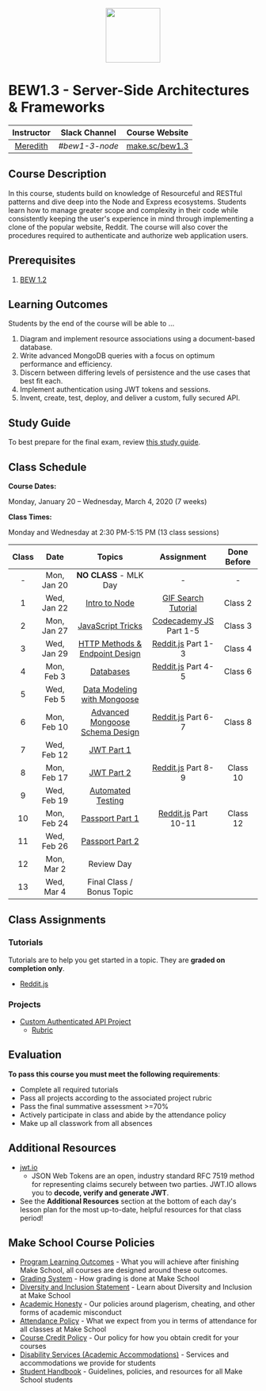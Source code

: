 <p align="center">
  <img src="node.png" height="110">
</p>

# BEW1.3 - Server-Side Architectures & Frameworks

| Instructor | Slack Channel | Course Website |
| :--------------------------------------: | :-----------: | :--------------------------------------: |
| [Meredith](https://github.com/meredithcat) | _#bew1-3-node_ | [make.sc/bew1.3](https://make.sc/bew1.3) |

## Course Description

In this course, students build on knowledge of Resourceful and RESTful patterns and dive deep into the Node and Express ecosystems. Students learn how to manage greater scope and complexity in their code while consistently keeping the user's experience in mind through implementing a clone of the popular website, Reddit. The course will also cover the procedures required to authenticate and authorize web application users.

## Prerequisites

1. [BEW 1.2](http://make.sc/bew1-2)

## Learning Outcomes

Students by the end of the course will be able to ...

1. Diagram and implement resource associations using a document-based database.
1. Write advanced MongoDB queries with a focus on optimum performance and efficiency.
1. Discern between differing levels of persistence and the use cases that best fit each.
1. Implement authentication using JWT tokens and sessions.
1. Invent, create, test, deploy, and deliver a custom, fully secured API.

## Study Guide

To best prepare for the final exam, review [this study guide](study-guide.md).

## Class Schedule

**Course Dates:**

Monday, January 20 – Wednesday, March 4, 2020 (7 weeks)

**Class Times:** 

Monday and Wednesday at 2:30 PM-5:15 PM (13 class sessions)

| Class |     Date      | Topics | Assignment | Done Before |
| :---: | :-----------: | :--------: | :--------: | :--------:|
|   -   |  Mon, Jan 20  | **NO CLASS** - MLK Day | - | - |
|   1   |  Wed, Jan 22  | [Intro to Node](Lessons/01-Intro-to-Node/) | [GIF Search Tutorial] | Class 2 |
|   2   |  Mon, Jan 27  | [JavaScript Tricks](Lessons/02-Intro-to-JS/) | [Codecademy JS] Part 1-5 | Class 3 |
|   3   |  Wed, Jan 29  | [HTTP Methods & Endpoint Design]() | [Reddit.js] Part 1-3 | Class 4 |
|   4   |  Mon, Feb 3   | [Databases]() | [Reddit.js] Part 4-5 | Class 6 |
|   5   |  Wed, Feb 5   | [Data Modeling with Mongoose]() | | |
|   6   |  Mon, Feb 10  | [Advanced Mongoose Schema Design]() | [Reddit.js] Part 6-7 | Class 8 |
|   7   |  Wed, Feb 12  | [JWT Part 1]() | | |
|   8   |  Mon, Feb 17  | [JWT Part 2]() | [Reddit.js] Part 8-9 | Class 10 |
|   9   |  Wed, Feb 19  | [Automated Testing]() | | |
|  10   |  Mon, Feb 24  | [Passport Part 1]() | [Reddit.js] Part 10-11 | Class 12 |
|  11   |  Wed, Feb 26  | [Passport Part 2]() | | |
|  12   |  Mon, Mar 2   | Review Day | | |
|  13   |  Wed, Mar 4   | Final Class / Bonus Topic | | |

[GIF Search Tutorial]: https://www.makeschool.com/academy/track/gif-search-app-ynu
[Codecademy JS]: https://www.codecademy.com/learn/introduction-to-javascript
[Reddit.js]: https://www.makeschool.com/academy/track/reddit-clone-in-node-js

## Class Assignments

### Tutorials

Tutorials are to help you get started in a topic.  They are **graded on completion only**.

* [Reddit.js](https://www.makeschool.com/academy/track/reddit-clone-in-node-js)

### Projects

* [Custom Authenticated API Project](Projects/02-Custom-API-Project.md)
  * [Rubric](Projects/Rubrics/02-Custom-API-Project.md)

## Evaluation

**To pass this course you must meet the following requirements**:

- Complete all required tutorials
- Pass all projects according to the associated project rubric
- Pass the final summative assessment >=70%
- Actively participate in class and abide by the attendance policy
- Make up all classwork from all absences

## Additional Resources

* [jwt.io](https://jwt.io)
  * JSON Web Tokens are an open, industry standard RFC 7519 method for representing claims securely between two parties. JWT.IO allows you to **decode, verify and generate JWT**.
* See the **Additional Resources** section at the bottom of each day's lesson plan for the most up-to-date, helpful resources for that class period!

## Make School Course Policies

- [Program Learning Outcomes](https://make.sc/program-learning-outcomes) - What you will achieve after finishing Make School, all courses are designed around these outcomes.
- [Grading System](https://make.sc/grading-system) - How grading is done at Make School
- [Diversity and Inclusion Statement](https://make.sc/diversity-and-inclusion-statement) - Learn about Diversity and Inclusion at Make School
- [Academic Honesty](https://make.sc/academic-honesty-policy) - Our policies around plagerism, cheating, and other forms of academic misconduct 
- [Attendance Policy](https://make.sc/attendance-policy) - What we expect from you in terms of attendance for all classes at Make School
- [Course Credit Policy](https://make.sc/course-credit-policy) - Our policy for how you obtain credit for your courses
- [Disability Services (Academic Accommodations)](https://make.sc/disability-services) - Services and accommodations we provide for students
- [Student Handbook](https://make.sc/student-handbook) - Guidelines, policies, and resources for all Make School students
